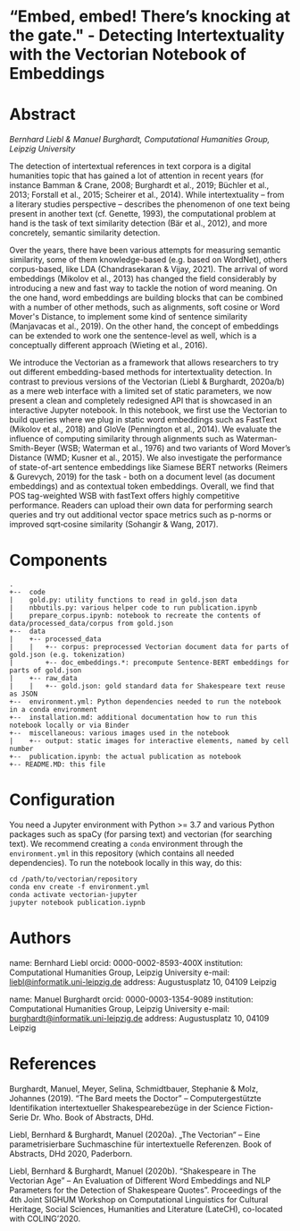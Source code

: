# “Embed, embed! There’s knocking at the gate." - Detecting Intertextuality with the Vectorian Notebook of Embeddings

# Abstract

*Bernhard Liebl & Manuel Burghardt, Computational Humanities Group, Leipzig University*

The detection of intertextual references in text corpora is a digital humanities topic that has gained a lot of attention in recent years (for instance Bamman & Crane, 2008; Burghardt et al., 2019; Büchler et al., 2013; Forstall et al., 2015; Scheirer et al., 2014). While intertextuality – from a literary studies perspective – describes the phenomenon of one text being present in another text (cf. Genette, 1993), the computational problem at hand is the task of text similarity detection (Bär et al., 2012), and more concretely, semantic similarity detection.

Over the years, there have been various attempts for measuring semantic similarity, some of them knowledge-based (e.g. based on WordNet), others corpus-based, like LDA (Chandrasekaran & Vijay, 2021). The arrival of word embeddings (Mikolov et al., 2013) has changed the field considerably by introducing a new and fast way to tackle the notion of word meaning. On the one hand, word embeddings are building blocks that can be combined with a number of other methods, such as alignments, soft cosine or Word Mover's Distance, to implement some kind of sentence similarity (Manjavacas et al., 2019). On the other hand, the concept of embeddings can be extended to work one the sentence-level as well, which is a conceptually different approach (Wieting et al., 2016).

We introduce the Vectorian as a framework that allows researchers to try out different embedding-based methods for intertextuality detection. In contrast to previous versions of the Vectorian (Liebl & Burghardt, 2020a/b) as a mere web interface with a limited set of static parameters, we now present a clean and completely redesigned API that is showcased in an interactive Jupyter notebook. In this notebook, we first use the Vectorian to build queries where we plug in static word embeddings such as FastText (Mikolov et al., 2018) and GloVe (Pennington et al., 2014). We evaluate the influence of computing similarity through alignments such as Waterman-Smith-Beyer (WSB; Waterman et al., 1976) and two variants of Word Mover’s Distance (WMD; Kusner et al., 2015). We also investigate the performance of state-of-art sentence embeddings like Siamese BERT networks (Reimers & Gurevych, 2019) for the task - both on a document level (as document embeddings) and as contextual token embeddings. Overall, we find that POS tag-weighted WSB with fastText offers highly competitive performance. Readers can upload their own data for performing search queries and try out additional vector space metrics such as p-norms or improved sqrt‐cosine similarity (Sohangir & Wang, 2017).

# Components

```
.
+--  code
|    gold.py: utility functions to read in gold.json data
|    nbbutils.py: various helper code to run publication.ipynb
|    prepare_corpus.ipynb: notebook to recreate the contents of data/processed_data/corpus from gold.json
+--  data
|    +-- processed_data
|    |   +-- corpus: preprocessed Vectorian document data for parts of gold.json (e.g. tokenization)
|        +-- doc_embeddings.*: precompute Sentence-BERT embeddings for parts of gold.json
|    +-- raw_data
|    |   +-- gold.json: gold standard data for Shakespeare text reuse as JSON 
+--  environment.yml: Python dependencies needed to run the notebook in a conda environment
+--  installation.md: additional documentation how to run this notebook locally or via Binder
+--  miscellaneous: various images used in the notebook
|    +-- output: static images for interactive elements, named by cell number
+--  publication.ipynb: the actual publication as notebook
+-- README.MD: this file
```

# Configuration

You need a Jupyter environment with Python >= 3.7 and various Python packages such as spaCy (for
parsing text) and vectorian (for searching text). We recommend creating a `conda` environment
through the `environment.yml` in this repository (which contains all needed dependencies). To
run the notebook locally in this way, do this:

```
cd /path/to/vectorian/repository
conda env create -f environment.yml
conda activate vectorian-jupyter
jupyter notebook publication.iypnb
```

# Authors

name: Bernhard Liebl
orcid: 0000-0002-8593-400X
institution: Computational Humanities Group, Leipzig University
e-mail: liebl@informatik.uni-leipzig.de
address: Augustusplatz 10, 04109 Leipzig

name: Manuel Burghardt
orcid: 0000-0003-1354-9089
institution: Computational Humanities Group, Leipzig University
e-mail: burghardt@informatik.uni-leipzig.de
address: Augustusplatz 10, 04109 Leipzig

# References

Burghardt, Manuel, Meyer, Selina, Schmidtbauer, Stephanie & Molz, Johannes (2019). “The Bard meets the Doctor” – Computergestützte Identifikation intertextueller Shakespearebezüge in der Science Fiction-Serie Dr. Who. Book of Abstracts, DHd.

Liebl, Bernhard & Burghardt, Manuel (2020a). „The Vectorian“ – Eine parametrisierbare Suchmaschine für intertextuelle Referenzen. Book of Abstracts, DHd 2020, Paderborn.

Liebl, Bernhard & Burghardt, Manuel (2020b). “Shakespeare in The Vectorian Age” – An Evaluation of Different Word Embeddings and NLP Parameters for the Detection of Shakespeare Quotes”. Proceedings of the 4th Joint SIGHUM Workshop on Computational Linguistics for Cultural Heritage, Social Sciences, Humanities and Literature (LateCH), co-located with COLING’2020.

